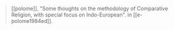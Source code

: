> [[polome]]. "Some thoughts on the methodology of Comparative Religion, with special focus on Indo-European". in [[e-polome1984ed]].